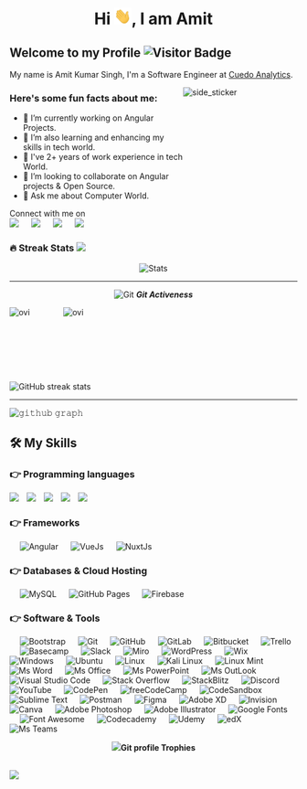 <h1 align="center">Hi <img src="https://raw.githubusercontent.com/ABSphreak/ABSphreak/master/gifs/Hi.gif" width="30px">, I am Amit </h1>

## Welcome to my Profile ![Visitor Badge](https://visitor-badge.laobi.icu/badge?page_id=amit-kr-singh)


My name is Amit Kumar Singh, I'm a Software Engineer at [Cuedo Analytics](https://cuedo.in/). 

<img align="right" width=200px height=200px alt="side_sticker" src="https://media.giphy.com/media/TEnXkcsHrP4YedChhA/giphy.gif" />

<h3> Here's some fun facts about me: </h3>

- 🔭 I’m currently working on Angular Projects.
- 🏢 I’m also learning and enhancing my skills in tech world.
- 🌱 I've 2+ years of work experience in tech World.
- 👯 I’m looking to collaborate on Angular projects & Open Source.
- 💬 Ask me about Computer World.

<p>Connect with me on
<br>
<a target="_blank" href="https://www.linkedin.com/in/amit-kumar-singh-258a58199/"><img src="https://img.shields.io/badge/-LinkedIn-0077B5?style=for-the-badge&logo=Linkedin&logoColor=white"></img></a>
&emsp;
<a target="_blank" href="https://twitter.com/Amit_Singh_Aksh"><img src="https://img.shields.io/badge/-Twitter-1DA1F2?style=for-the-badge&logo=Twitter&logoColor=white"></img></a>
&emsp;
<a target="_blank" href="mailto:amit16.jsr@gmail.com"><img src="https://img.shields.io/badge/-Gmail-D14836?style=for-the-badge&logo=Gmail&logoColor=white"></img></a>
&emsp;
<a target="_blank" href="https://github.com/amit-kr-singh"><img src="https://img.shields.io/badge/GitHub-181717.svg?style=for-the-badge&logo=GitHub&logoColor=white"></img></a>




### 🔥 Streak Stats <img src="https://media.giphy.com/media/iY8CRBdQXODJSCERIr/giphy.gif" width="30px">&nbsp;
<p align="center"><img src="https://github-readme-stats.vercel.app/api?username=amit-kr-singh&theme=gruvbox" alt="Stats"  /></p>


<hr>
<p align="center">
 <img src="https://media.giphy.com/media/W5eoZHPpUx9sapR0eu/giphy.gif" width="30px" alt="Git"/>&nbsp;<i><b>Git Activeness</b></i></p>
 
 
 <p><img align="left" src="https://github-readme-stats.vercel.app/api/top-langs?username=amit-kr-singh&show_icons=true&locale=en&layout=compact&theme=gruvbox" alt="ovi" /></p>
<p>&nbsp;<img align="right" src="https://github-readme-stats.vercel.app/api?username=amit-kr-singh&show_icons=true&locale=en&theme=gruvbox" alt="ovi" width="410" /></p>
<br><br><br><br><br>
<p>
 
 ![GitHub streak stats](https://github-readme-streak-stats.herokuapp.com/?user=amit-kr-singh&show_icons=true&locale=en&layout=compact&theme=chartreuse-dark)
</p>

<hr>



![𝚐𝚒𝚝𝚑𝚞𝚋 𝚐𝚛𝚊𝚙𝚑](https://activity-graph.herokuapp.com/graph?username=amit-kr-singh&theme=gruvbox&hide_border=true&area=true)


## 🛠️ My Skills
### 👉 Programming languages
<p align="left"> 
  
![](https://img.shields.io/badge/HTML5-E34F26.svg?style=for-the-badge&logo=HTML5&logoColor=white)&emsp;![](https://img.shields.io/badge/CSS3-1572B6.svg?style=for-the-badge&logo=CSS3&logoColor=white)&emsp;![](https://img.shields.io/badge/Scss-CC6699.svg?style=for-the-badge&logo=Sass&logoColor=white)&emsp;![](https://img.shields.io/badge/Sass-CC6699.svg?style=for-the-badge&logo=Sass&logoColor=white)&emsp;![](https://img.shields.io/badge/JavaScript-F7DF1E.svg?style=for-the-badge&logo=JavaScript&logoColor=black)
</p>


### 👉 Frameworks
<p align="left"> 
 &emsp;
  <img alt="Angular" src="https://img.shields.io/badge/Angular-DD0031?style=for-the-badge&logo=angular&logoColor=white"/>
  &emsp;
  <img alt="VueJs" src="https://img.shields.io/badge/Vue.js-4FC08D.svg?style=for-the-badge&logo=vuedotjs&logoColor=white">
  &emsp; 
  <img alt="NuxtJs" src="https://img.shields.io/badge/Nuxt.js-00DC82.svg?style=for-the-badge&logo=nuxtdotjs&logoColor=white">
  &emsp;
</p>


### 👉 Databases & Cloud Hosting
<p align="left">
 &emsp;
  <img alt="MySQL" src="https://img.shields.io/badge/MySQL-4479A1.svg?style=for-the-badge&logo=MySQL&logoColor=white">
  &emsp;
  <img alt="GitHub Pages" src="https://img.shields.io/badge/GitHub%20Pages-222222.svg?style=for-the-badge&logo=GitHub-Pages&logoColor=white">
  &emsp;
  <img alt="Firebase" src ="https://img.shields.io/badge/firebase-ffca28?style=for-the-badge&logo=firebase&logoColor=black">
  &emsp;
</p>


 ### 👉 Software & Tools

<p align="left">
  &emsp;
   <img alt="Bootstrap" src="https://img.shields.io/badge/Bootstrap-7952B3.svg?style=for-the-badge&logo=Bootstrap&logoColor=white">
   &emsp;
   <img alt="Git" src="https://img.shields.io/badge/Git-F05032.svg?style=for-the-badge&logo=Git&logoColor=white">
   &emsp;
   <img alt="GitHub" src="https://img.shields.io/badge/GitHub-181717.svg?style=for-the-badge&logo=GitHub&logoColor=white">
   &emsp;
   <img alt="GitLab" src="https://img.shields.io/badge/GitLab-FC6D26.svg?style=for-the-badge&logo=GitLab&logoColor=white">
   &emsp;
   <img alt="Bitbucket" src="https://img.shields.io/badge/Bitbucket-0052CC.svg?style=for-the-badge&logo=Bitbucket&logoColor=white">
   &emsp;
   <img alt="Trello" src="https://img.shields.io/badge/Trello-0052CC.svg?style=for-the-badge&logo=Trello&logoColor=white">
   &emsp;
   <img alt="Basecamp" src="https://img.shields.io/badge/Basecamp-1D2D35.svg?style=for-the-badge&logo=Basecamp&logoColor=white">
   &emsp;
   <img alt="Slack" src="https://img.shields.io/badge/Slack-4A154B.svg?style=for-the-badge&logo=Slack&logoColor=white">
   &emsp;
   <img alt="Miro" src="https://img.shields.io/badge/Miro-050038.svg?style=for-the-badge&logo=Miro&logoColor=white">
   &emsp;
   <img alt="WordPress" src="https://img.shields.io/badge/WordPress-21759B.svg?style=for-the-badge&logo=WordPress&logoColor=white">
   &emsp;
   <img alt="Wix" src="https://img.shields.io/badge/Wix-0C6EFC.svg?style=for-the-badge&logo=Wix&logoColor=white">
   &emsp;
   <img alt="Windows" src="https://img.shields.io/badge/Windows-0078D6.svg?style=for-the-badge&logo=Windows&logoColor=white">
   &emsp;
   <img alt="Ubuntu" src="https://img.shields.io/badge/Ubuntu-E95420.svg?style=for-the-badge&logo=Ubuntu&logoColor=white">
   &emsp;
   <img alt="Linux" src="https://img.shields.io/badge/Linux-FCC624.svg?style=for-the-badge&logo=Linux&logoColor=black">
   &emsp;
   <img alt="Kali Linux" src="https://img.shields.io/badge/Kali%20Linux-557C94.svg?style=for-the-badge&logo=Kali-Linux&logoColor=white">
   &emsp;
   <img alt="Linux Mint" src="https://img.shields.io/badge/Linux%20Mint-87CF3E.svg?style=for-the-badge&logo=Linux-Mint&logoColor=white">
   &emsp;
   <img alt="Ms Word" src="https://img.shields.io/badge/Microsoft%20Word-2B579A.svg?style=for-the-badge&logo=Microsoft-Word&logoColor=white">
   &emsp;
   <img alt="Ms Office" src="https://img.shields.io/badge/Microsoft%20Office-D83B01.svg?style=for-the-badge&logo=Microsoft-Office&logoColor=white">
   &emsp;
   <img alt="Ms PowerPoint" src="https://img.shields.io/badge/Microsoft%20PowerPoint-B7472A.svg?style=for-the-badge&logo=Microsoft-PowerPoint&logoColor=white">
   &emsp;
   <img alt="Ms OutLook" src="https://img.shields.io/badge/Microsoft%20Outlook-0078D4.svg?style=for-the-badge&logo=Microsoft-Outlook&logoColor=white">
   &emsp;
 <img alt="Visual Studio Code" src="https://img.shields.io/badge/Visual%20Studio%20Code-007ACC.svg?style=for-the-badge&logo=Visual-Studio-Code&logoColor=white">
   &emsp;
 <img alt="Stack Overflow" src="https://img.shields.io/badge/Stack%20Overflow-F58025.svg?style=for-the-badge&logo=Stack-Overflow&logoColor=white">
   &emsp;
 <img alt="StackBlitz" src="https://img.shields.io/badge/StackBlitz-1269D3.svg?style=for-the-badge&logo=StackBlitz&logoColor=white">
   &emsp;
 <img alt="Discord" src="https://img.shields.io/badge/Discord-5865F2.svg?style=for-the-badge&logo=Discord&logoColor=white">
   &emsp;
 <img alt="YouTube" src="https://img.shields.io/badge/YouTube-FF0000.svg?style=for-the-badge&logo=YouTube&logoColor=white">
   &emsp;
 <img alt="CodePen" src="https://img.shields.io/badge/CodePen-000000.svg?style=for-the-badge&logo=CodePen&logoColor=white">
   &emsp;
 <img alt="freeCodeCamp" src="https://img.shields.io/badge/freeCodeCamp-0A0A23.svg?style=for-the-badge&logo=freeCodeCamp&logoColor=white">
   &emsp;
  <img alt="CodeSandbox" src="https://img.shields.io/badge/CodeSandbox-151515.svg?style=for-the-badge&logo=CodeSandbox&logoColor=white">
   &emsp;
 <img alt="Sublime Text" src="https://img.shields.io/badge/Sublime%20Text-FF9800.svg?style=for-the-badge&logo=Sublime-Text&logoColor=white">
   &emsp;
  <img alt="Postman" src="https://img.shields.io/badge/Postman-FF6C37.svg?style=for-the-badge&logo=Postman&logoColor=white">
   &emsp;
  <img alt="Figma" src="https://img.shields.io/badge/Figma-F24E1E.svg?style=for-the-badge&logo=Figma&logoColor=white">
   &emsp;
  <img alt="Adobe XD" src="https://img.shields.io/badge/Adobe%20XD-FF61F6.svg?style=for-the-badge&logo=Adobe-XD&logoColor=white">
   &emsp;
  <img alt="Invision" src="https://img.shields.io/badge/InVision-FF3366.svg?style=for-the-badge&logo=InVision&logoColor=white">
   &emsp;
 <img alt="Canva" src="https://img.shields.io/badge/Canva-00C4CC.svg?style=for-the-badge&logo=Canva&logoColor=white">
   &emsp;
  <img alt="Adobe Photoshop" src="https://img.shields.io/badge/Adobe%20Photoshop-31A8FF.svg?style=for-the-badge&logo=Adobe-Photoshop&logoColor=white">
   &emsp;
  <img alt="Adobe Illustrator" src="https://img.shields.io/badge/Adobe%20Illustrator-FF9A00.svg?style=for-the-badge&logo=Adobe-Illustrator&logoColor=white">
   &emsp;
 <img alt="Google Fonts" src="https://img.shields.io/badge/Google%20Fonts-4285F4.svg?style=for-the-badge&logo=Google-Fonts&logoColor=white">
   &emsp;
  <img alt="Font Awesome" src="https://img.shields.io/badge/Font%20Awesome-528DD7.svg?style=for-the-badge&logo=Font-Awesome&logoColor=white">
   &emsp;
   <img alt="Codecademy" src="https://img.shields.io/badge/Codecademy-1F4056.svg?style=for-the-badge&logo=Codecademy&logoColor=white">
   &emsp;
 <img alt="Udemy" src="https://img.shields.io/badge/Udemy-A435F0.svg?style=for-the-badge&logo=Udemy&logoColor=white">
   &emsp;
 <img alt="edX" src="https://img.shields.io/badge/edX-02262B.svg?style=for-the-badge&logo=edX&logoColor=white">
   &emsp;
 <img alt="Ms Teams" src="https://img.shields.io/badge/Microsoft%20Teams-6264A7.svg?style=for-the-badge&logo=Microsoft-Teams&logoColor=white">
   &emsp;
</p>


<p align="center"><img src="https://media.giphy.com/media/QaMcXSekUWx7aogAUr/giphy.gif" width="60" /><b>Git profile Trophies</b></h4></p><br>
<img src="https://github-profile-trophy.vercel.app/?username=amit-kr-singh&theme=gruvbox" />





